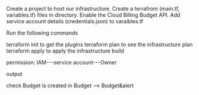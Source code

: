 Create a project to host our infrastructure.
Create a terrafrom (main.tf, variables.tf) files in directory.
Enable the Cloud Billing Budget API.
Add service account details (credentials.json) to varaibles.tf



Run the following commands

terraform init to get the plugins
terraform plan to see the infrastructure plan
terraform apply to apply the infrastructure build

permission:
IAM---service account---Owner

output

check Budget is created in Budget --> Budget&alert